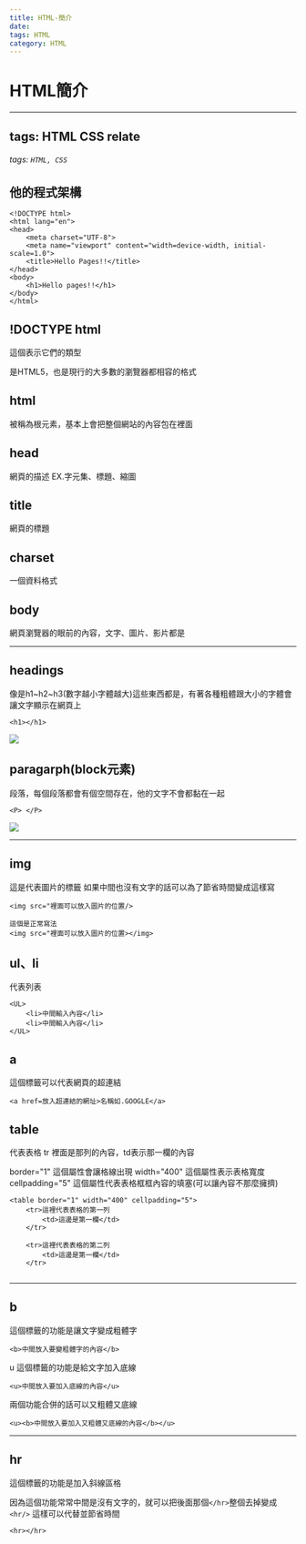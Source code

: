 ```yaml
---
title: HTML-簡介
date:
tags: HTML
category: HTML
---
```


#  HTML簡介

---
tags: HTML CSS relate
---

###### tags: `HTML, CSS`


## 他的程式架構

```
<!DOCTYPE html>
<html lang="en">
<head>
    <meta charset="UTF-8">
    <meta name="viewport" content="width=device-width, initial-scale=1.0">
    <title>Hello Pages!!</title>
</head>
<body>
    <h1>Hello pages!!</h1>
</body>
</html>

```


## !DOCTYPE html 

這個表示它們的類型

是HTML5，也是現行的大多數的瀏覽器都相容的格式


## html 

被稱為根元素，基本上會把整個網站的內容包在裡面

## head 

網頁的描述 EX.字元集、標題、縮圖

## title 

網頁的標題

## charset 

一個資料格式

## body 

網頁瀏覽器的眼前的內容，文字、圖片、影片都是


---

## headings 

像是h1~h2~h3(數字越小字體越大)這些東西都是，有著各種粗體跟大小的字體會讓文字顯示在網頁上

`<h1></h1>`

![](https://i.imgur.com/XeigVbl.png)


## paragarph(block元素) 

段落，每個段落都會有個空間存在，他的文字不會都黏在一起

`<P> </P>`

![](https://i.imgur.com/pUvlW87.png)




--------------




## img  

這是代表圖片的標籤 
如果中間也沒有文字的話可以為了節省時間變成這樣寫


`<img src="裡面可以放入圖片的位置/>`

```
這個是正常寫法
<img src="裡面可以放入圖片的位置></img>
```

## ul、li 

代表列表 

```
<UL>
    <li>中間輸入內容</li>
    <li>中間輸入內容</li>
</UL>
```

## a 

這個標籤可以代表網頁的超連結

`<a href=放入超連結的網址>名稱如.GOOGLE</a>`


## table 
代表表格 tr 裡面是那列的內容，td表示那一欄的內容


border="1" 這個屬性會讓格線出現
width="400" 這個屬性表示表格寬度
cellpadding="5" 這個屬性代表表格框框內容的填塞(可以讓內容不那麼擁擠)

```
<table border="1" width="400" cellpadding="5">
    <tr>這裡代表表格的第一列
        <td>這邊是第一欄</td>
    </tr>
    
    <tr>這裡代表表格的第二列
        <td>這邊是第一欄</td>
    </tr>
    
```

--------

## b 

這個標籤的功能是讓文字變成粗體字

`<b>中間放入要變粗體字的內容</b>`

u 這個標籤的功能是給文字加入底線

`<u>中間放入要加入底線的內容</u>`

兩個功能合併的話可以又粗體又底線

`<u><b>中間放入要加入又粗體又底線的內容</b></u>`

-------


## hr 

這個標籤的功能是加入斜線區格

因為這個功能常常中間是沒有文字的，就可以把後面那個`</hr>`整個去掉變成`<hr/>`
這樣可以代替並節省時間

`<hr></hr>`



